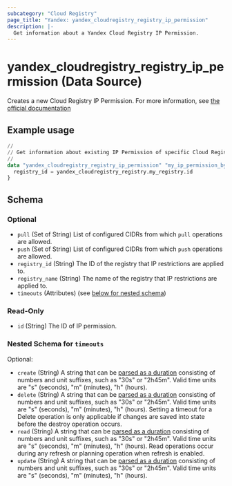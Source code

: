 ```yaml
---
subcategory: "Cloud Registry"
page_title: "Yandex: yandex_cloudregistry_registry_ip_permission"
description: |-
  Get information about a Yandex Cloud Registry IP Permission.
---
```


# yandex_cloudregistry_registry_ip_permission (Data Source)

Creates a new Cloud Registry IP Permission. For more information, see [the official documentation](https://yandex.cloud/docs/cloud-registry/operations/registry/registry-access)

## Example usage

```terraform
//
// Get information about existing IP Permission of specific Cloud Registry.
//
data "yandex_cloudregistry_registry_ip_permission" "my_ip_permission_by_registry_id" {
  registry_id = yandex_cloudregistry_registry.my_registry.id
}
```

<!-- schema generated by tfplugindocs -->
## Schema

### Optional

- `pull` (Set of String) List of configured CIDRs from which `pull` operations are allowed.
- `push` (Set of String) List of configured CIDRs from which `push` operations are allowed.
- `registry_id` (String) The ID of the registry that IP restrictions are applied to.
- `registry_name` (String) The name of the registry that IP restrictions are applied to.
- `timeouts` (Attributes) (see [below for nested schema](#nestedatt--timeouts))

### Read-Only

- `id` (String) The ID of IP permission.

<a id="nestedatt--timeouts"></a>
### Nested Schema for `timeouts`

Optional:

- `create` (String) A string that can be [parsed as a duration](https://pkg.go.dev/time#ParseDuration) consisting of numbers and unit suffixes, such as "30s" or "2h45m". Valid time units are "s" (seconds), "m" (minutes), "h" (hours).
- `delete` (String) A string that can be [parsed as a duration](https://pkg.go.dev/time#ParseDuration) consisting of numbers and unit suffixes, such as "30s" or "2h45m". Valid time units are "s" (seconds), "m" (minutes), "h" (hours). Setting a timeout for a Delete operation is only applicable if changes are saved into state before the destroy operation occurs.
- `read` (String) A string that can be [parsed as a duration](https://pkg.go.dev/time#ParseDuration) consisting of numbers and unit suffixes, such as "30s" or "2h45m". Valid time units are "s" (seconds), "m" (minutes), "h" (hours). Read operations occur during any refresh or planning operation when refresh is enabled.
- `update` (String) A string that can be [parsed as a duration](https://pkg.go.dev/time#ParseDuration) consisting of numbers and unit suffixes, such as "30s" or "2h45m". Valid time units are "s" (seconds), "m" (minutes), "h" (hours).

